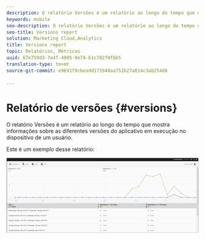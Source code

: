 ```yaml
---
description: O relatório Versões é um relatório ao longo do tempo que mostra informações sobre as diferentes versões do aplicativo em execução no dispositivo de um usuário.
keywords: mobile
seo-description: O relatório Versões é um relatório ao longo do tempo que mostra informações sobre as diferentes versões do aplicativo em execução no dispositivo de um usuário.
seo-title: Versions report
solution: Marketing Cloud,Analytics
title: Versions report
topic: Relatórios, Métricas
uuid: 67e759d3-7e4f-4985-9e74-61c782f0fbb5
translation-type: tm+mt
source-git-commit: e9691f9cbeadd171948aa752b27a014c3ab254d6

---
```



# Relatório de versões {#versions}

O relatório Versões é um relatório ao longo do tempo que mostra informações sobre as diferentes versões do aplicativo em execução no dispositivo de um usuário.

Este é um exemplo desse relatório:

![](assets/report_versions.png)

